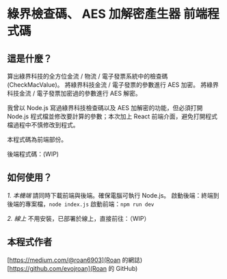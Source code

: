 # 綠界檢查碼、 AES 加解密產生器 前端程式碼

## 這是什麼？

算出綠界科技的全方位金流 / 物流 / 電子發票系統中的檢查碼 (CheckMacValue)。
將綠界科技金流 / 電子發票的參數進行 AES 加密。
將綠界科技金流 / 電子發票加密過的參數進行 AES 解密。

我曾以 Node.js 寫過綠界科技檢查碼以及 AES 加解密的功能，但必須打開 Node.js 程式檔並修改要計算的參數；本次加上 React 前端介面，避免打開程式檔過程中不慎修改到程式。

本程式碼為前端部份。

後端程式碼：(WIP)

## 如何使用？

_1. 本機端_
請同時下載前端與後端。確保電腦可執行 Node.js。
啟動後端：終端到後端的專案檔，`node index.js`
啟動前端：`npm run dev`

_2. 線上_
不用安裝，已部署於線上，直接前往：（WIP）

## 本程式作者

[https://medium.com/@roan6903](Roan 的網誌)
[https://github.com/evojroan](Roan 的 GitHub)
